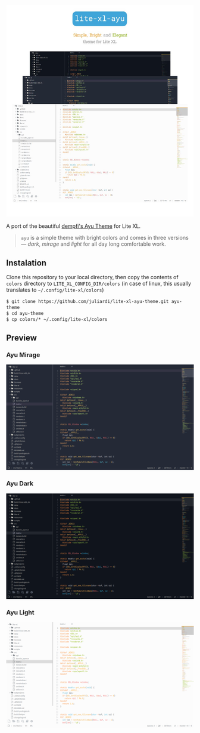 ![ayu](./images/ayu.jpg)

A port of the beautiful [dempfi's Ayu Theme](https://github.com/dempfi/ayu) for Lite XL.

> `ayu` is a simple theme with bright colors and comes in three versions — *dark*, *mirage* and *light* for all day long comfortable work.

## Instalation
Clone this repository to your local directory, then copy the contents of `colors` directory to `LITE_XL_CONFIG_DIR/colors` (in case of linux, this usually translates to `~/.config/lite-xl/colors`)

```
$ git clone https://github.com/juliardi/lite-xl-ayu-theme.git ayu-theme
$ cd ayu-theme
$ cp colors/* ~/.config/lite-xl/colors
```

## Preview
### Ayu Mirage
![ayu-mirage](./images/mirage.png)

### Ayu Dark
![ayu-dark](./images/dark.png)

### Ayu Light
![ayu-light](./images/light.png)